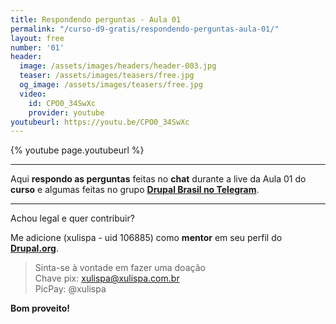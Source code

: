 ```yaml
---
title: Respondendo perguntas - Aula 01
permalink: "/curso-d9-gratis/respondendo-perguntas-aula-01/"
layout: free
number: '01'
header:
  image: /assets/images/headers/header-003.jpg
  teaser: /assets/images/teasers/free.jpg
  og_image: /assets/images/teasers/free.jpg
  video:
    id: CPO0_34SwXc
    provider: youtube
youtubeurl: https://youtu.be/CPO0_34SwXc
---
```


{% youtube page.youtubeurl %}

---

Aqui **respondo as perguntas** feitas no **chat** durante a live da Aula 01 do **curso** e algumas feitas no grupo **[Drupal Brasil no Telegram](http://t.me/drupalbrasil)**.

---

Achou legal e quer contribuir?

Me adicione (xulispa - uid 106885) como **mentor** em seu perfil do **[Drupal.org](https://www.drupal.org/)**.

> Sinta-se à vontade em fazer uma doação \
> Chave pix: xulispa@xulispa.com.br \
> PicPay: @xulispa

**Bom proveito!**

